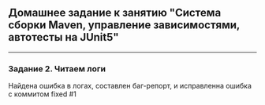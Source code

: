## Домашнее задание к занятию "Система сборки Maven, управление зависимостями, автотесты на JUnit5"
__________________________________________
### Задание 2. Читаем логи

Найдена ошибка в логах, составлен баг-репорт, и исправленна ошибка с коммитом fixed #1
